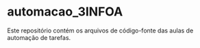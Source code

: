 # automacao_3INFOA

Este repositório contém os arquivos de código-fonte das aulas de automação de tarefas.